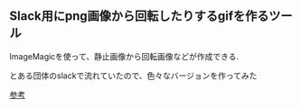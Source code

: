 ## Slack用にpng画像から回転したりするgifを作るツール

ImageMagicを使って、静止画像から回転画像などが作成できる.

とある団体のslackで流れていたので、色々なバージョンを作ってみた

[参考](http://kurochan-note.hatenablog.jp/entry/2017/05/20/180222)
